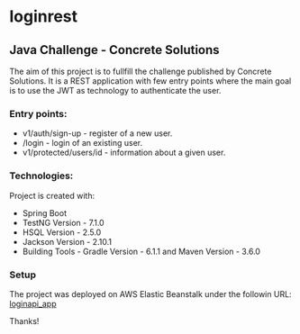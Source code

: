 # loginrest

## Java Challenge - Concrete Solutions

The aim of this project is to fullfill the challenge published by Concrete Solutions. It is a REST application with few entry points where the main goal is to use the JWT as technology to authenticate the user.

### Entry points:

* v1/auth/sign-up - register of a new user.
* /login - login of an existing user.
* v1/protected/users/id - information about a given user.

### Technologies: 

Project is created with:
* Spring Boot
* TestNG Version - 7.1.0
* HSQL Version - 2.5.0
* Jackson Version - 2.10.1
* Building Tools - Gradle Version - 6.1.1 and Maven Version - 3.6.0


### Setup
The project was deployed on AWS Elastic Beanstalk under the followin URL:
[loginapi_app](http://loginrestapi-env.eba-5znmtcyq.us-east-2.elasticbeanstalk.com/)

Thanks! 
